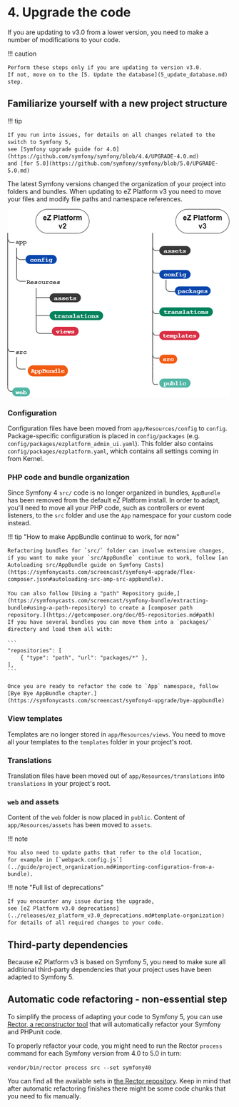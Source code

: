 # 4. Upgrade the code

If you are updating to v3.0 from a lower version, you need to make a number of modifications to your code.

!!! caution

    Perform these steps only if you are updating to version v3.0.
    If not, move on to the [5. Update the database](5_update_database.md) step.

## Familiarize yourself with a new project structure

!!! tip

    If you run into issues, for details on all changes related to the switch to Symfony 5,
    see [Symfony upgrade guide for 4.0](https://github.com/symfony/symfony/blob/4.4/UPGRADE-4.0.md)
    and [for 5.0](https://github.com/symfony/symfony/blob/5.0/UPGRADE-5.0.md)

The latest Symfony versions changed the organization of your project into folders and bundles.
When updating to eZ Platform v3 you need to move your files and modify file paths and namespace references.

![Project structure changes in v3](../updating/img/folder_structure_v3.png "Project folder structure changes between v2 and v3")

### Configuration

Configuration files have been moved from `app/Resources/config` to `config`.
Package-specific configuration is placed in `config/packages` (e.g. `config/packages/ezplatform_admin_ui.yaml`).
This folder also contains `config/packages/ezplatform.yaml`, which contains all settings coming in from Kernel.

### PHP code and bundle organization

Since Symfony 4 `src/` code is no longer organized in bundles, `AppBundle` has been removed from the default eZ Platform install.
In order to adapt, you'll need to move all your PHP code, such as controllers or event listeners, to the `src` folder and use the `App` namespace for your custom code instead.

!!! tip "How to make AppBundle continue to work, for now"

    Refactoring bundles for `src/` folder can involve extensive changes, if you want to make your `src/AppBundle` continue to work, follow [an Autoloading src/AppBundle guide on Symfony Casts](https://symfonycasts.com/screencast/symfony4-upgrade/flex-composer.json#autoloading-src-amp-src-appbundle).
    
    You can also follow [Using a "path" Repository guide,](https://symfonycasts.com/screencast/symfony-bundle/extracting-bundle#using-a-path-repository) to create a [composer path repository.](https://getcomposer.org/doc/05-repositories.md#path)
    If you have several bundles you can move them into a `packages/` directory and load them all with:
    
    ```
    "repositories": [
        { "type": "path", "url": "packages/*" },
    ],
    ```
    
    Once you are ready to refactor the code to `App` namespace, follow [Bye Bye AppBundle chapter.](https://symfonycasts.com/screencast/symfony4-upgrade/bye-appbundle)

### View templates

Templates are no longer stored in `app/Resources/views`.
You need to move all your templates to the `templates` folder in your project's root.

### Translations

Translation files have been moved out of `app/Resources/translations` into `translations` in your project's root.

### `web` and assets

Content of the `web` folder is now placed in `public`.
Content of `app/Resources/assets` has been moved to `assets`.

!!! note

    You also need to update paths that refer to the old location,
    for example in [`webpack.config.js`](../guide/project_organization.md#importing-configuration-from-a-bundle).

!!! note "Full list of deprecations"

    If you encounter any issue during the upgrade,
    see [eZ Platform v3.0 deprecations](../releases/ez_platform_v3.0_deprecations.md#template-organization)
    for details of all required changes to your code.

## Third-party dependencies

Because eZ Platform v3 is based on Symfony 5, you need to make sure all additional third-party dependencies
that your project uses have been adapted to Symfony 5.

## Automatic code refactoring - non-essential step

To simplify the process of adapting your code to Symfony 5, you can use [Rector, a reconstructor tool](https://github.com/rectorphp/rector)
that will automatically refactor your Symfony and PHPunit code.

To properly refactor your code, you might need to run the Rector `process` command for each Symfony version from 4.0 to 5.0 in turn:

`vendor/bin/rector process src --set symfony40`

You can find all the available sets in [the Rector repository](https://github.com/rectorphp/rector/tree/v0.7.65/config/set). 
Keep in mind that after automatic refactoring finishes there might be some code chunks that you need to fix manually.

